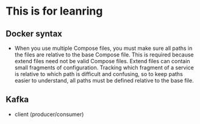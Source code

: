 # This is for leanring

## Docker syntax

- When you use multiple Compose files, you must make sure all paths in the files are relative to the base Compose file. This is required because extend files need not be valid Compose files. Extend files can contain small fragments of configuration. Tracking which fragment of a service is relative to which path is difficult and confusing, so to keep paths easier to understand, all paths must be defined relative to the base file.

## Kafka

- client (producer/consumer)

